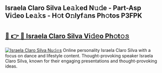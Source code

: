 ## Israela Claro Silva Le𝚊𝚔ed N𝚞𝚍e - Part-Asp Vi𝚍eo Le𝚊𝚔s - H𝚘t O𝚗lyf𝚊ns Ph𝚘tos P3FPK

# <h2><a href="http://hf4dis.feru.top/?c=Israela+Claro+Silva">🔗 👉 🔴 Israela Claro Silva Vi𝚍𝚎o Ph𝚘t𝚘𝚜</a></h2>

[![Israela Claro Silva Nu𝚍𝚎s](https://i.imgur.com/0TWrTi3.gif)](http://hf4dis.feru.top/?c=Israela+Claro+Silva)
Online personality Israela Claro Silva with a focus on dance and lifestyle content. Thought-provoking speaker Israela Claro Silva, known for their engaging presentations and thought-provoking ideas. 

